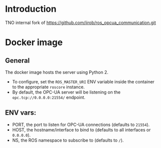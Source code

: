 # Introduction
TNO internal fork of https://github.com/iirob/ros_opcua_communication.git

# Docker image
## General
The docker image hosts the server using Python 2.

* To configure, set the `ROS_MASTER_URI` ENV variable inside the container to the appropriate `roscore` instance.
* By default, the OPC-UA server will be listening on the `opc.tcp://0.0.0.0:21554/` endpoint.

## ENV vars:
* PORT, the port to listen for OPC-UA connections (defaults to `21554`).
* HOST, the hostname/interface to bind to (defaults to all interfaces or `0.0.0.0`).
* NS, the ROS namespace to subscribe to (defaults to `/`).